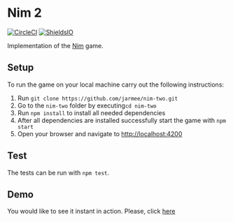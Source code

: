 # Nim 2

[![CircleCI](https://circleci.com/gh/jarmee/nim-two/tree/develop.svg?style=svg)](https://circleci.com/gh/jarmee/nim-two/tree/develop)
[![ShieldsIO](https://img.shields.io/badge/Status-Work%20In%20Progress-orange.svg)](https://github.com/jarmee/nim-two)

Implementation of the [Nim](https://en.wikipedia.org/wiki/Nim) game.

## Setup

To run the game on your local machine carry out the following instructions:

1. Run `git clone https://github.com/jarmee/nim-two.git`
2. Go to the `nim-two` folder by executing`cd nim-two`
3. Run `npm install` to install all needed dependencies
4. After all dependencies are installed successfully start the game with `npm start`
5. Open your browser and navigate to [http://localhost:4200](http://localhost:4200)

## Test

The tests can be run with `npm test`.

## Demo

You would like to see it instant in action. Please, click [here](https://stackblitz.com/github/jarmee/nim-two)
